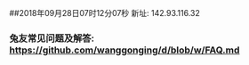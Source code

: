 ##2018年09月28日07时12分07秒 新址: 142.93.116.32
### 兔友常见问题及解答: https://github.com/wanggonging/d/blob/w/FAQ.md
